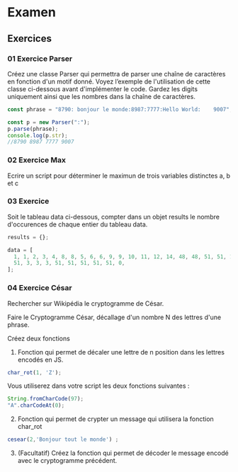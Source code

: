 # Examen

## Exercices

### 01 Exercice Parser

Créez une classe Parser qui permettra de parser une chaîne de caractères en fonction d'un motif donné. Voyez l’exemple de l'utilisation de cette classe ci-dessous avant d'implémenter le code. Gardez les digits uniquement ainsi que les nombres dans la chaîne de caractères.

```js
const phrase = "8790: bonjour le monde:8987:7777:Hello World:    9007";

const p = new Parser(":");
p.parse(phrase);
console.log(p.str);
//8790 8987 7777 9007
```

### 02 Exercice Max

Ecrire un script pour déterminer le maximun de trois variables distinctes a, b et c

### 03 Exercice

Soit le tableau data ci-dessous, compter dans un objet results le nombre d'occurences de chaque entier du tableau data.

```js
results = {};

data = [
  1, 1, 2, 3, 4, 8, 8, 5, 6, 6, 9, 9, 10, 11, 12, 14, 48, 48, 51, 51, 1, 1, 1,
  51, 3, 3, 3, 51, 51, 51, 51, 51, 0,
];
```

### 04 Exercice César

Rechercher sur Wikipédia le cryptogramme de César.

Faire le Cryptogramme César, décallage d'un nombre N des lettres d'une phrase.

Créez deux fonctions

1. Fonction qui permet de décaler une lettre de n position dans les lettres encodés en JS.

```js
char_rot(1, 'Z');
```

Vous utiliserez dans votre script les deux fonctions suivantes :

```js
String.fromCharCode(97);
"A".charCodeAt(0);
```

2. Fonction qui permet de crypter un message qui utilisera la fonction char_rot

```js
cesear(2,'Bonjour tout le monde') ;
```

3. (Facultatif) Créez la fonction qui permet de décoder le message encodé avec le cryptogramme précédent.
